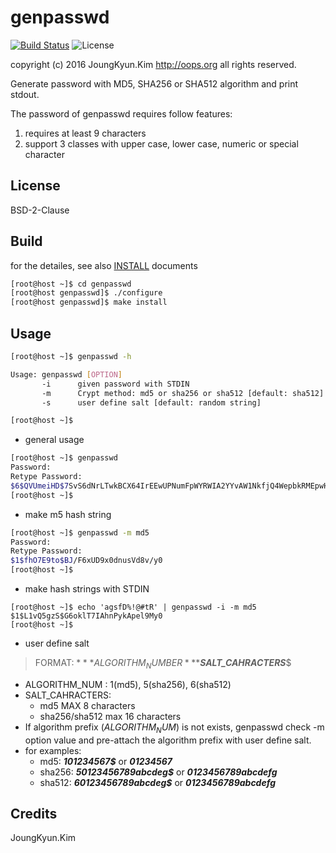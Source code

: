 genpasswd
=========

[![Build Status](https://travis-ci.org/Joungkyun/genpasswd.svg)](https://travis-ci.org/Joungkyun/genpasswd) ![License](https://img.shields.io/badge/license-BSD-blue.svg)

copyright (c) 2016 JoungKyun.Kim <http://oops.org> all rights reserved.

Generate password with MD5, SHA256 or SHA512 algorithm and print stdout.

The password of genpasswd requires follow features:

  1. requires at least 9 characters
  2. support 3 classes with upper case, lower case, numeric or special character

## License

BSD-2-Clause

## Build

for the detailes, see also [INSTALL](INSTALL) documents

```bash
[root@host ~]$ cd genpasswd
[root@host genpasswd]$ ./configure
[root@host genpasswd]$ make install
```

## Usage

```bash
[root@host ~]$ genpasswd -h

Usage: genpasswd [OPTION]
       -i      given password with STDIN
       -m      Crypt method: md5 or sha256 or sha512 [default: sha512]
       -s      user define salt [default: random string]

[root@host ~]$
```

  * general usage

  ```bash
  [root@host ~]$ genpasswd
  Password:
  Retype Password:
  $6$QVUmeiHD$7SvS6dNrLTwkBCX64IrEEwUPNumFpWYRWIA2YYvAW1NkfjQ4WepbkRMEpwHhqmRaZRgs4vhqsJllm2BuhRcJv/
  [root@host ~]$
  ```

  * make m5 hash string

  ```bash
  [root@host ~]$ genpasswd -m md5
  Password:
  Retype Password:
  $1$fhO7E9to$BJ/F6xUD9x0dnusVd8v/y0
  [root@host ~]$
  ```

  * make hash strings with STDIN
  ```
  [root@host ~]$ echo 'agsfD%!@#tR' | genpasswd -i -m md5
  $1$L1vQ5gzS$G6oklT7IAhnPykApel9My0
  [root@host ~]$
  ```

  * user define salt  
  > FORMAT: $***ALGORITHM_NUMBER***$***SALT_CAHRACTERS***$
   * ALGORITHM_NUM : 1(md5), 5(sha256), 6(sha512)
   * SALT_CAHRACTERS:
     * md5 MAX 8 characters
     * sha256/sha512 max 16 characters
   * If algorithm prefix ($ALGORITHM_NUM$) is not exists, genpasswd check -m option value and pre-attach the algorithm prefix with user define salt.
   * for examples:
     * md5: ***$1$01234567$*** or ***01234567***
     * sha256: ***$5$0123456789abcdeg$*** or ***0123456789abcdefg***
     * sha512: ***$6$0123456789abcdeg$*** or ***0123456789abcdefg***

## Credits
JoungKyun.Kim
